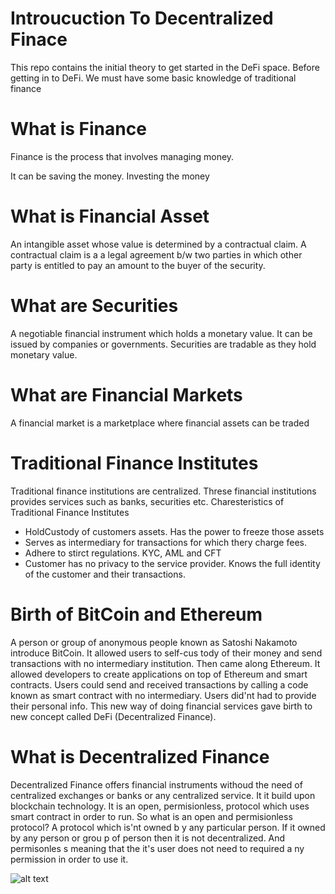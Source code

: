 # Introucuction To Decentralized Finace 
This repo contains the initial theory to get started in the DeFi space.
Before getting in to DeFi. We must have some basic knowledge of traditional finance

# What is Finance
Finance is the process that involves managing money.


It can be saving the money. 
Investing the money

# What is Financial Asset
An intangible asset whose value is determined by a contractual claim.
A contractual claim is a a legal agreement b/w two parties in which other party is entitled to pay an amount to the buyer of the security.

# What are Securities
A negotiable financial instrument which holds a monetary value. It can be issued by companies or governments. Securities are tradable as they hold monetary value.

# What are Financial Markets
A financial market is a marketplace where financial assets can be traded

# Traditional Finance Institutes
Traditional finance institutions are centralized. Threse financial institutions provides services such as banks, securities etc.
Charesteristics of Traditional Finance Institutes

* HoldCustody of customers assets. Has the power to freeze those assets
* Serves as intermediary for transactions for which thery charge fees.
* Adhere to stirct regulations. KYC, AML and CFT
* Customer has no privacy to the service provider. Knows the full identity of the customer and their transactions.

# Birth of BitCoin and Ethereum
A person or group of anonymous people known as Satoshi 
Nakamoto introduce BitCoin. It allowed users to self-cus
tody of their money and send transactions with no 
intermediary institution. Then came along Ethereum. It allowed developers to create applications 
on top of Ethereum and smart contracts. Users could send and received transactions by calling a code known as smart contract with no intermediary. Users did'nt had to provide their personal info. This new way of doing financial services gave birth to new concept called DeFi (Decentralized Finance).

# What is Decentralized Finance
Decentralized Finance offers financial instruments 
withoud the need of centralized exchanges or banks or any centralized service. It it build upon blockchain technology. It is an open, permisionless, protocol which uses smart contract in order to run. So what is an open and permisionless protocol? A protocol which is'nt owned b
y any particular person. If it owned by any person or grou
p of person then it is not decentralized. And permisonles
s meaning that the it's user does not need to required a
ny permission in order to use it.

![alt text](https://raw.githubusercontent.com/AhsenRiaz/Getting-Into-Web3/main/Intoduction%20To%20Defi/assets/defi%20architecture.png)
